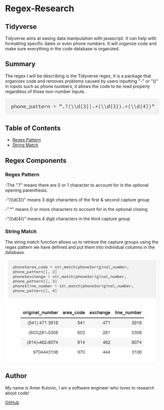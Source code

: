 # Regex-Research
## Tidyverse

Tidyverse aims at easing data manipulation with javascript. It can help with formatting specific dates or even phone numbers. It will organize code and make sure everything in the code database is organized. 

## Summary

The regex I will be describing is the Tidyverse regex, it is a package that organizes code and removes problems caused by users inputting "-" or "()" in inputs such as phone numbers, it allows the code to be read properly regardless of those non-number inputs.

![Alt text](screenshot.png "Code Snippet")

## Table of Contents

- [Regex Pattern](#regex-pattern)
- [String Match](#string-match)

## Regex Components

### Regex Pattern
-The ".?" means there are 0 or 1 character to account for in the optional opening parenthesis.

-"(\\\d{3})" means 3 digit characters of the first & second capture group

-".*" means 0 or more characters to account for in the optional closing

-"(\\\d{4})" means 4 digit characters in the third capture group

### String Match

The string match function allows us to retrieve the capture groups using the regex pattern we have defined and put them into individual columns in the database.

![Alt text](screenshot2.png "Code Snippet 2")

## Author

My name is Amer Kulovic, I am a software engineer who loves to research about code!

[GitHub](https://github.com/amerkulovic)
